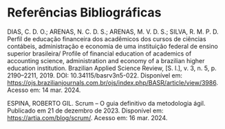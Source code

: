 # Referências Bibliográficas

DIAS, C. D. O.; ARENAS, N. C. D. S.; ARENAS, M. V. D. S.; SILVA, R. M. P. D. Perfil de educação financeira dos acadêmicos dos cursos de ciências contábeis, administração e economia de uma instituição federal de ensino superior brasileira/ Profile of financial education of academics of accounting science, administration and economy of a brazilian higher education institution. Brazilian Applied Science Review, [S. l.], v. 3, n. 5, p. 2190–2211, 2019. DOI: 10.34115/basrv3n5-022. Disponível em: https://ojs.brazilianjournals.com.br/ojs/index.php/BASR/article/view/3986. Acesso em: 14 mar. 2024.

ESPINA, ROBERTO GIL. Scrum – O guia definitivo da metodologia ágil. Publicado em 21 de dezembro de 2023. Disponível em: https://artia.com/blog/scrum/. Acesso em: 16 mar. 2024.

